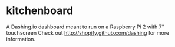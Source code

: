# kitchenboard
A Dashing.io dashboard meant to run on a Raspberry Pi 2 with 7" touchscreen
Check out http://shopify.github.com/dashing for more information.
